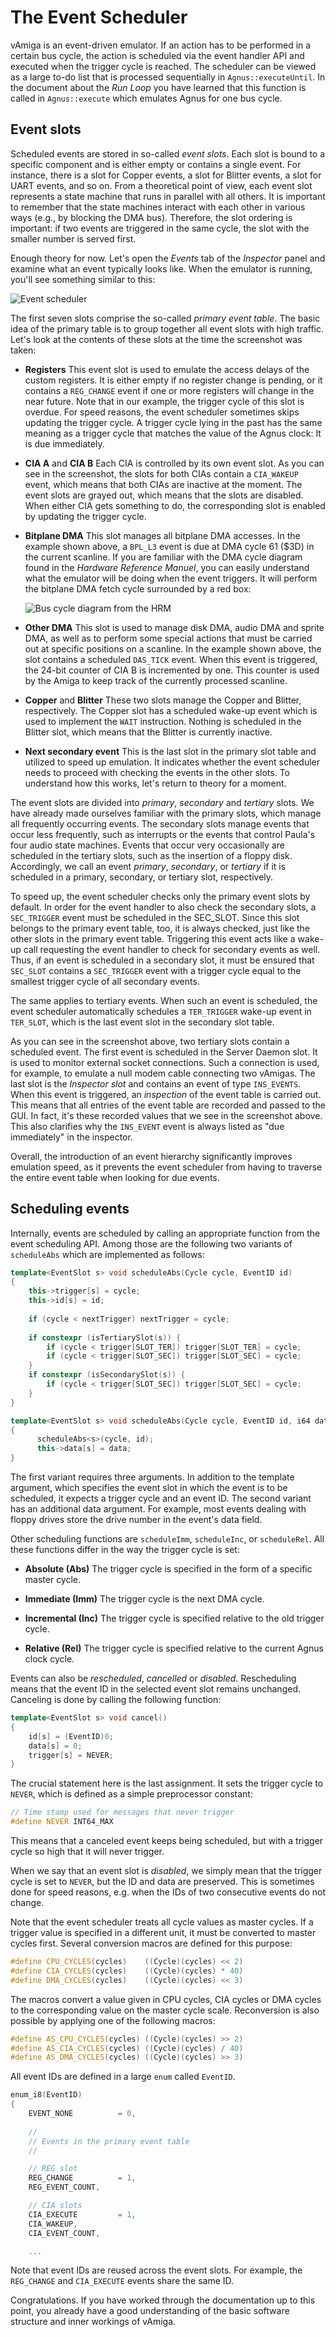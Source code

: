 # The Event Scheduler

vAmiga is an event-driven emulator. If an action has to be performed in a certain bus cycle, the action is scheduled via the event handler API and executed when the trigger cycle is reached. The scheduler can be viewed as a large to-do list that is processed sequentially in `Agnus::executeUntil`. In the document about the *Run Loop* you have learned that this function is called in `Agnus::execute` which emulates Agnus for one bus cycle. 

## Event slots

Scheduled events are stored in so-called *event slots*. Each slot is bound to a specific component and is either empty or contains a single event. For instance, there is a slot for Copper events, a slot for Blitter events, a slot for UART events, and so on. From a theoretical point of view, each event slot represents a state machine that runs in parallel with all others. It is important to remember that the state machines interact with each other in various ways (e.g., by blocking the DMA bus). Therefore, the slot ordering is important: if two events are triggered in the same cycle, the slot with the smaller number is served first.

Enough theory for now. Let's open the *Events* tab of the *Inspector* panel and examine what an event typically looks like. When the emulator is running, you'll see something similar to this: 

![Event scheduler](images/events.png "Event scheduler")

The first seven slots comprise the so-called *primary event table*. The basic idea of the primary table is to group together all event slots with high traffic. Let's look at the contents of these slots at the time the screenshot was taken: 

- **Registers**
  This event slot is used to emulate the access delays of the custom registers. It is either empty if no register change is pending, or it contains a `REG_CHANGE` event if one or more registers will change in the near future. Note that in our example, the trigger cycle of this slot is overdue. For speed reasons, the event scheduler sometimes skips updating the trigger cycle. A trigger cycle lying in the past has the same meaning as a trigger cycle that matches the value of the Agnus clock: It is due immediately.

- **CIA A** and **CIA B**
  Each CIA is controlled by its own event slot. As you can see in the screenshot, the slots for both CIAs contain a `CIA_WAKEUP` event, which means that both CIAs are inactive at the moment. The event slots are grayed out, which means that the slots are disabled. When either CIA gets something to do, the corresponding slot is enabled by updating the trigger cycle. 
  
- **Bitplane DMA**
  This slot manages all bitplane DMA accesses. In the example shown above, a `BPL_L3` event is due at DMA cycle 61 ($3D) in the current scanline. If you are familiar with the DMA cycle diagram found in the *Hardware Reference Manuel*, you can easily understand what the emulator will be doing when the event triggers. It will perform the bitplane DMA fetch cycle surrounded by a red box: 

  ![Bus cycle diagram from the HRM](images/busCycleDiagram.png "Bus cycle diagram from the HRM")

- **Other DMA**
  This slot is used to manage disk DMA, audio DMA and sprite DMA, as well as to perform some special actions that must be carried out at specific positions on a scanline. In the example shown above, the slot contains a scheduled `DAS_TICK` event. When this event is triggered, the 24-bit counter of CIA B is incremented by one. This counter is used by the Amiga to keep track of the currently processed scanline. 
  
- **Copper** and **Blitter**
  These two slots manage the Copper and Blitter, respectively. The Copper slot has a scheduled wake-up event which is used to implement the `WAIT` instruction. Nothing is scheduled in the Blitter slot, which means that the Blitter is currently inactive. 

- **Next secondary event** 
  This is the last slot in the primary slot table and utilized to speed up emulation. It indicates whether the event scheduler needs to proceed with checking the events in the other slots. To understand how this works, let's return to theory for a moment.

The event slots are divided into *primary*, *secondary* and *tertiary* slots. We have already made ourselves familiar with the primary slots, which manage all frequently occurring events. The secondary slots manage events that occur less frequently, such as interrupts or the events that control Paula's four audio state machines. Events that occur very occasionally are scheduled in the tertiary slots, such as the insertion of a floppy disk. Accordingly, we call an event *primary*, *secondary*, or *tertiary* if it is scheduled in a primary, secondary, or tertiary slot, respectively. 

To speed up, the event scheduler checks only the primary event slots by default. In order for the event handler to also check the secondary slots, a `SEC_TRIGGER` event must be scheduled in the SEC_SLOT. Since this slot belongs to the primary event table, too, it is always checked, just like the other slots in the primary event table. Triggering this event acts like a wake-up call requesting the event handler to check for secondary events as well. Thus, if an event is scheduled in a secondary slot, it must be ensured that `SEC_SLOT` contains a `SEC_TRIGGER` event with a trigger cycle equal to the smallest trigger cycle of all secondary events.

The same applies to tertiary events. When such an event is scheduled, the event scheduler automatically schedules a `TER_TRIGGER` wake-up event in `TER_SLOT`, which is the last event slot in the secondary slot table. 

As you can see in the screenshot above, two tertiary slots contain a scheduled event. The first event is scheduled in the Server Daemon slot. It is used to monitor external socket connections. Such a connection is used, for example, to emulate a null modem cable connecting two vAmigas. The last slot is the *Inspector slot* and contains an event of type `INS_EVENTS`. When this event is triggered, an *inspection* of the event table is carried out. This means that all entries of the event table are recorded and passed to the GUI. In fact, it's these recorded values that we see in the screenshot above. This also clarifies why the `INS_EVENT` event is always listed as "due immediately" in the inspector. 

Overall, the introduction of an event hierarchy significantly improves emulation speed, as it prevents the event scheduler from having to traverse the entire event table when looking for due events. 

## Scheduling events 

Internally, events are scheduled by calling an appropriate function from the event scheduling API. Among those are the following two variants of `scheduleAbs` which are implemented as follows: 

```c++
template<EventSlot s> void scheduleAbs(Cycle cycle, EventID id)
{
    this->trigger[s] = cycle;
    this->id[s] = id;
        
    if (cycle < nextTrigger) nextTrigger = cycle;
    
    if constexpr (isTertiarySlot(s)) {
        if (cycle < trigger[SLOT_TER]) trigger[SLOT_TER] = cycle;
        if (cycle < trigger[SLOT_SEC]) trigger[SLOT_SEC] = cycle;
    }
    if constexpr (isSecondarySlot(s)) {
        if (cycle < trigger[SLOT_SEC]) trigger[SLOT_SEC] = cycle;
    }
}

template<EventSlot s> void scheduleAbs(Cycle cycle, EventID id, i64 data)
{
      scheduleAbs<s>(cycle, id);
      this->data[s] = data;
}
```

The first variant requires three arguments. In addition to the template argument, which specifies the event slot in which the event is to be scheduled, it expects a trigger cycle and an event ID. The second variant has an additional data argument. For example, most events dealing with floppy drives store the drive number in the event's data field.

Other scheduling functions are `scheduleImm`, `scheduleInc`, or `scheduleRel`. All these functions differ in the way the trigger cycle is set:

- **Absolute (Abs)**
  The trigger cycle is specified in the form of a specific master cycle.

- **Immediate (Imm)**
  The trigger cycle is the next DMA cycle.
 
- **Incremental (Inc)**
  The trigger cycle is specified relative to the old trigger cycle.
 
- **Relative (Rel)** 
    The trigger cycle is specified relative to the current Agnus clock cycle.

Events can also be *rescheduled*, *cancelled* or *disabled*. Rescheduling means that the event ID in the selected event slot remains unchanged. Canceling is done by calling the following function:

```c++
template<EventSlot s> void cancel()
{
    id[s] = (EventID)0;
    data[s] = 0;
    trigger[s] = NEVER;
}
```

The crucial statement here is the last assignment. It sets the trigger cycle to `NEVER`, which is defined as a simple preprocessor constant: 

```c++
// Time stamp used for messages that never trigger
#define NEVER INT64_MAX
```

This means that a canceled event keeps being scheduled, but with a trigger cycle so high that it will never trigger.

When we say that an event slot is *disabled*, we simply mean that the trigger cycle is set to `NEVER`, but the ID and data are preserved. This is sometimes done for speed reasons, e.g. when the IDs of two consecutive events do not change. 

Note that the event scheduler treats all cycle values as master cycles. If a trigger value is specified in a different unit, it must be converted to master cycles first. Several conversion macros are defined for this purpose: 

```c++
#define CPU_CYCLES(cycles)    ((Cycle)(cycles) << 2)
#define CIA_CYCLES(cycles)    ((Cycle)(cycles) * 40)
#define DMA_CYCLES(cycles)    ((Cycle)(cycles) << 3)
```

The macros convert a value given in CPU cycles, CIA cycles or DMA cycles to the corresponding value on the master cycle scale. Reconversion is also possible by applying one of the following macros: 

```c++
#define AS_CPU_CYCLES(cycles) ((Cycle)(cycles) >> 2)
#define AS_CIA_CYCLES(cycles) ((Cycle)(cycles) / 40)
#define AS_DMA_CYCLES(cycles) ((Cycle)(cycles) >> 3)
```

All event IDs are defined in a large `enum` called `EventID`.   

```c++
enum_i8(EventID)
{
    EVENT_NONE          = 0,
    
    //
    // Events in the primary event table
    //

    // REG slot
    REG_CHANGE          = 1,
    REG_EVENT_COUNT,

    // CIA slots
    CIA_EXECUTE         = 1,
    CIA_WAKEUP,
    CIA_EVENT_COUNT,

    ...
```

Note that event IDs are reused across the event slots. For example, the `REG_CHANGE` and `CIA_EXECUTE` events share the same ID.

Congratulations. If you have worked through the documentation up to this point, you already have a good understanding of the basic software structure and inner workings of vAmiga.
